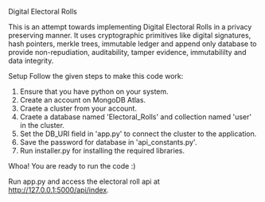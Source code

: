 Digital Electoral Rolls

This is an attempt towards implementing Digital Electoral Rolls in a privacy preserving manner. It uses cryptographic primitives like digital signatures, hash pointers, merkle trees, immutable ledger and append only database to provide non-repudiation, auditability, tamper evidence, immutabililty and data integrity.  

Setup
Follow the given steps to make this code work: 

1. Ensure that you have python on your system.
2. Create an account on MongoDB Atlas.
3. Craete a cluster from your account.
4. Craete a database named 'Electoral_Rolls' and collection named 'user' in the cluster.
5. Set the DB_URI field in 'app.py' to connect the cluster to the application.
6. Save the password for database in 'api_constants.py'.
7. Run installer.py for installing the required libraries.

Whoa! You are ready to run the code :)

Run app.py and access the electoral roll api at http://127.0.0.1:5000/api/index.